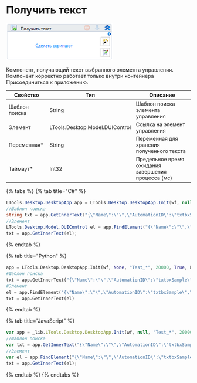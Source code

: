 # Получить текст

![](<../../../.gitbook/assets/image (876).png>)

Компонент, получающий текст выбранного элемента управления. Компонент корректно работает только внутри контейнера Присоединиться к приложению.

| Свойство      | Тип                             | Описание                                           |
| ------------- | ------------------------------- | -------------------------------------------------- |
| Шаблон поиска | String                          | Шаблон поиска элемента управления                  |
| Элемент       | LTools.Desktop.Model.DUIControl | Ссылка на элемент управления                       |
| Переменная\*  | String                          | Переменная для хранения полученного текста         |
| Таймаут\*     | Int32                           | Предельное время ожидания завершения процесса (мс) |

{% tabs %}
{% tab title="C#" %}
```csharp
LTools.Desktop.DesktopApp app = LTools.Desktop.DesktopApp.Init(wf, null, "Test_*", 20000, true, LTools.Desktop.Model.DesktopTypes.UIAUTOMATION);
//Шаблон поиска
string txt = app.GetInnerText("{\"Name\":\"\",\"AutomationID\":\"txtbxSample\",\"ClassName\":\"TextBox\",\"AUIProperties\":[],\"TextSearchMode\":0,\"IsRoot\":false,\"IsQuickSearch\":false}");
//Элемент
LTools.Desktop.Model.DUIControl el = app.FindElement("{\"Name\":\"\",\"AutomationID\":\"txtbxSample\",\"ClassName\":\"TextBox\",\"AUIProperties\":[],\"TextSearchMode\":0,\"IsRoot\":false,\"IsQuickSearch\":false}");
txt = app.GetInnerText(el);
```
{% endtab %}

{% tab title="Python" %}
```python
app = LTools.Desktop.DesktopApp.Init(wf, None, "Test_*", 20000, True, LTools.Desktop.Model.DesktopTypes.UIAUTOMATION)
#Шаблон поиска
txt = app.GetInnerText("{\"Name\":\"\",\"AutomationID\":\"txtbxSample\",\"ClassName\":\"TextBox\",\"AUIProperties\":[],\"TextSearchMode\":0,\"IsRoot\":false,\"IsQuickSearch\":false}")
#Элемент
el = app.FindElement("{\"Name\":\"\",\"AutomationID\":\"txtbxSample\",\"ClassName\":\"TextBox\",\"AUIProperties\":[],\"TextSearchMode\":0,\"IsRoot\":false,\"IsQuickSearch\":false}")
txt = app.GetInnerText(el)
```
{% endtab %}

{% tab title="JavaScript" %}
```javascript
var app = _lib.LTools.Desktop.DesktopApp.Init(wf, null, "Test_*", 20000, true, _lib.LTools.Desktop.Model.DesktopTypes.UIAUTOMATION);
//Шаблон поиска
var txt = app.GetInnerText("{\"Name\":\"\",\"AutomationID\":\"txtbxSample\",\"ClassName\":\"TextBox\",\"AUIProperties\":[],\"TextSearchMode\":0,\"IsRoot\":false,\"IsQuickSearch\":false}");
//Элемент
var el = app.FindElement("{\"Name\":\"\",\"AutomationID\":\"txtbxSample\",\"ClassName\":\"TextBox\",\"AUIProperties\":[],\"TextSearchMode\":0,\"IsRoot\":false,\"IsQuickSearch\":false}");
txt = app.GetInnerText(el);
```
{% endtab %}
{% endtabs %}
